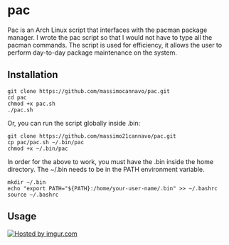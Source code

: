 pac
===

Pac is an Arch Linux script that interfaces with the pacman package manager. I wrote the pac script so that I would not have to type all the pacman commands. The script is used for efficiency, it allows the user to perform day-to-day package maintenance on the system.

Installation
-----------

    git clone https://github.com/massimocannavo/pac.git
    cd pac
    chmod +x pac.sh
    ./pac.sh 

Or, you can run the script globally inside .bin:

    git clone https://github.com/massimo21cannavo/pac.git
    cp pac/pac.sh ~/.bin/pac
    chmod +x ~/.bin/pac
    
In order for the above to work, you must have the .bin inside the home directory. The ~/.bin needs to be in the PATH environment variable.

    mkdir ~/.bin 
    echo "export PATH="${PATH}:/home/your-user-name/.bin" >> ~/.bashrc
    source ~/.bashrc

Usage
-----------
<a href="http://imgur.com/uYJR2Rv"><img src="http://i.imgur.com/uYJR2Rv.png" title="Hosted by imgur.com" /></a>
